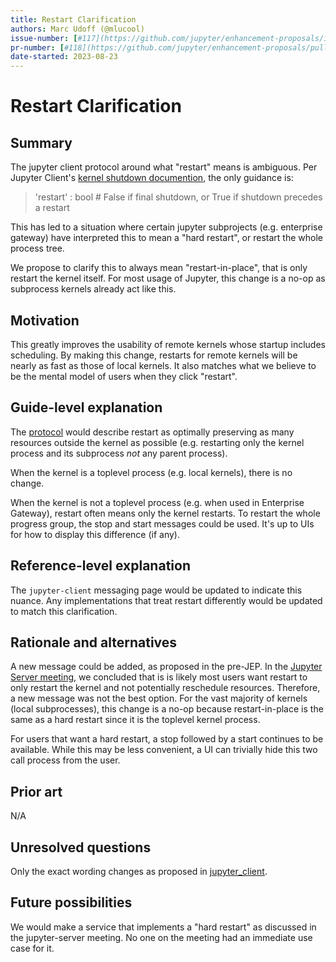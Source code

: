 ```yaml
---
title: Restart Clarification
authors: Marc Udoff (@mlucool)
issue-number: [#117](https://github.com/jupyter/enhancement-proposals/issues)
pr-number: [#118](https://github.com/jupyter/enhancement-proposals/pull/118)
date-started: 2023-08-23
---
```


# Restart Clarification

## Summary

The jupyter client protocol around what "restart" means is ambiguous. Per Jupyter Client's [kernel shutdown documention](https://jupyter-client.readthedocs.io/en/latest/messaging.html#kernel-shutdown), the only guidance is:
>  'restart' : bool # False if final shutdown, or True if shutdown precedes a restart

This has led to a situation where certain jupyter subprojects (e.g. enterprise gateway) have interpreted this to mean a "hard restart", or restart the whole process tree.

We propose to clarify this to always mean "restart-in-place", that is only restart the kernel itself. For
most usage of Jupyter, this change is a no-op as subprocess kernels already act like this.

## Motivation

This greatly improves the usability of remote kernels whose startup includes scheduling. By making this change,
restarts for remote kernels will be nearly as fast as those of local kernels. It also matches what we
believe to be the mental model of users when they click "restart".

## Guide-level explanation

The [protocol](https://jupyter-client.readthedocs.io/en/latest/messaging.html#kernel-shutdown) would describe
restart as optimally preserving as many resources outside the kernel as possible (e.g. restarting only the kernel process and its subprocess *not* any parent process).

When the kernel is a toplevel process (e.g. local kernels), there is no change.

When the kernel is not a toplevel process (e.g. when used in Enterprise Gateway), restart often means only the kernel restarts. To restart the whole progress group, the stop and start messages could be used. It's up to UIs
for how to display this difference (if any).

## Reference-level explanation

The `jupyter-client` messaging page would be updated to indicate this nuance. Any implementations that
treat restart differently would be updated to match this clarification.

## Rationale and alternatives

A new message could be added, as proposed in the pre-JEP. In the [Jupyter Server meeting](https://github.com/jupyter-server/team-compass/issues/45#issuecomment-1682582186),
we concluded that is is likely most users want restart to only restart the kernel and not potentially reschedule resources. Therefore, a new message was not the best option.
For the vast majority of kernels (local subprocesses), this change is a no-op because restart-in-place
is the same as a hard restart since it is the toplevel kernel process.

For users that want a hard restart, a stop followed by a start continues to be available. While this may be less convenient, a UI can trivially hide this two call process from the user.

## Prior art

N/A

## Unresolved questions

Only the exact wording changes as proposed in [jupyter_client](https://github.com/jupyter/jupyter_client/pull/966).

## Future possibilities

We would make a service that implements a "hard restart" as discussed in the jupyter-server meeting.
No one on the meeting had an immediate use case for it.
